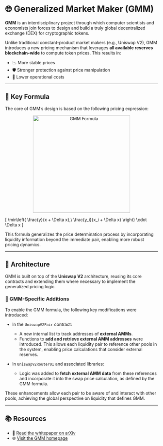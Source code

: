 # 🌐 Generalized Market Maker (GMM)

**GMM** is an interdisciplinary project through which computer scientists and economists join forces to design and build a truly global decentralized exchange (DEX) for cryptographic tokens.

Unlike traditional constant-product market makers (e.g., Uniswap V2), GMM introduces a new pricing mechanism that leverages **all available reserves blockchain-wide** to compute token prices. This results in:

- 📉 More stable prices  
- 🛡️ Stronger protection against price manipulation  
- 💸 Lower operational costs

---

## 📖 Key Formula

The core of GMM’s design is based on the following pricing expression:

<p align="center">
  <img src="https://user-images.githubusercontent.com/your-image-upload-link.png" alt="GMM Formula" width="320"/>
</p>

\[
\min\left\{ \frac{y}{x + \Delta x},\ \frac{y_i}{x_i + \Delta x} \right\} \cdot \Delta x
\]

This formula generalizes the price determination process by incorporating liquidity information beyond the immediate pair, enabling more robust pricing dynamics.

---

## 🧠 Architecture

GMM is built on top of the **Uniswap V2** architecture, reusing its core contracts and extending them where necessary to implement the generalized pricing logic.

### 🔧 GMM-Specific Additions

To enable the GMM formula, the following key modifications were introduced:

- In the `UniswapV2Pair` contract:
  - A new internal list to track addresses of **external AMMs**.
  - Functions to **add and retrieve external AMM addresses** were introduced. This allows each liquidity pair to reference other pools in the system, enabling price calculations that consider external reserves.

- In `UniswapV2Router01` and associated libraries:
  - Logic was added to **fetch external AMM data** from these references and incorporate it into the swap price calculation, as defined by the GMM formula.

These enhancements allow each pair to be aware of and interact with other pools, achieving the global perspective on liquidity that defines GMM.

---

## 📚 Resources

- 📄 [Read the whitepaper on arXiv](https://arxiv.org/abs/2503.09765)
- 🌐 [Visit the GMM homepage](https://gmm.uc3m.es/)


